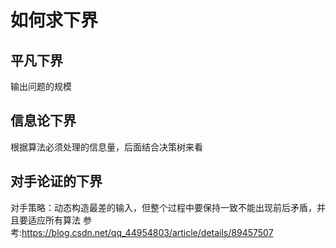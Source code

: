 # 如何求下界
## 平凡下界
输出问题的规模
## 信息论下界
根据算法必须处理的信息量，后面结合决策树来看
## 对手论证的下界
对手策略：动态构造最差的输入，但整个过程中要保持一致不能出现前后矛盾，并且要适应所有算法
参考:https://blog.csdn.net/qq_44954803/article/details/89457507
